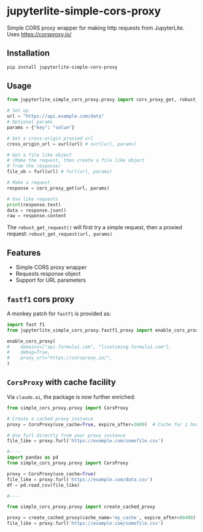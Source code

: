 # jupyterlite-simple-cors-proxy
Simple CORS proxy wrapper for making http requests from JupyterLite. Uses https://corsproxy.io/

## Installation

```bash
pip install jupyterlite-simple-cors-proxy
```

## Usage

```python
from jupyterlite_simple_cors_proxy.proxy import cors_proxy_get, robust_get_request, furl, xurl

# Set up
url = "https://api.example.com/data"
# Optional params
params = {"key": "value"}

# Get a cross-origin proxied url
cross_origin_url = xurl(url) # xurl(url, params)

# Get a file like object
# (Make the request, then create a file like object
# from the response)
file_ob = furl(url) # furl(url, params)

# Make a request
response = cors_proxy_get(url, params)

# Use like requests
print(response.text)
data = response.json()
raw = response.content
```

The `robust_get_request()` will first try a simple request, then a proxied request: `robust_get_request(url, params)`

## Features

- Simple CORS proxy wrapper
- Requests response object
- Support for URL parameters

## `fastf1` cors proxy

A monkey patch for `fastf1` is provided as:

```python
import fast f1
from jupyterlite_simple_cors_proxy.fastf1_proxy import enable_cors_proxy

enable_cors_proxy(
#    domains=["api.formula1.com", "livetiming.formula1.com"],
#    debug=True,
#    proxy_url="https://corsproxy.io/",
)
```

## `CorsProxy` with cache facility

Via `claude.ai`, the package is now further enriched:

```python
from simple_cors_proxy.proxy import CorsProxy

# Create a cached proxy instance
proxy = CorsProxy(use_cache=True, expire_after=3600)  # Cache for 1 hour

# Use furl directly from your proxy instance
file_like = proxy.furl('https://example.com/somefile.csv')

#----
import pandas as pd
from simple_cors_proxy.proxy import CorsProxy

proxy = CorsProxy(use_cache=True)
file_like = proxy.furl('https://example.com/data.csv')
df = pd.read_csv(file_like)

#----

from simple_cors_proxy.proxy import create_cached_proxy

proxy = create_cached_proxy(cache_name='my_cache', expire_after=86400)  # Cache for 1 day
file_like = proxy.furl('https://example.com/somefile.csv')
```
